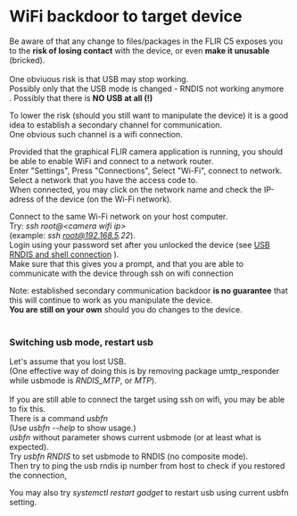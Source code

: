 WiFi backdoor to target device
==============================
Be aware of that any change to files/packages in the FLIR C5 exposes you to the **risk of losing contact** with the device, or even **make it unusable** (bricked).<br>
<br>
One obviuous risk is that USB may stop working.<br>
Possibly only that the USB mode is changed - RNDIS not working anymore<br>.
Possibly that there is **NO USB at all (!)**<br>


To lower the risk (should you still want to manipulate the device) it is a good idea to establish a secondary channel for communication.<br>
One obvious such channel is a wifi connection.<br>

Provided that the graphical FLIR camera application is running, you should be able to enable WiFi and connect to a network router.<br>
Enter "Settings", Press "Connections", Select "Wi-Fi", connect to network.<br>
Select a network that you have the access code to.<br>
When connected, you may click on the network name and check the IP-adress of the device (on the Wi-Fi network).<br>


Connect to the same Wi-Fi network on your host computer.<br>
Try: _ssh root@\<camera wifi ip\>_<br>
(example: _ssh root@192.168.5.22_).<br>
Login using your password set after you unlocked the device
(see [USB RNDIS and shell connection](https://github.com/flir-cx/flir-yocto-documentation/blob/master/rndis.md) ).<br>
Make sure that this gives you a prompt, and that you are able to communicate with the device through ssh on wifi connection<br>


Note: established secondary communication backdoor **is no guarantee** that this will continue to work as you manipulate the device.<br>
**You are still on your own** should you do changes to the device.<br><br>

### Switching usb mode, restart usb
Let's assume that you lost USB.<br>
(One effective way of doing this is by removing package umtp_responder while usbmode is _RNDIS_MTP_, or _MTP_).<br><br>
If you are still able to connect the target using ssh on wifi, you may be able to fix this.<br>
There is a command _usbfn_<br>
(Use _usbfn --help_ to show usage.)<br>
_usbfn_ without parameter shows current usbmode (or at least what is expected).<br>
Try _usbfn RNDIS_ to set usbmode to RNDIS (no composite mode).<br>
Then try to ping the usb rndis ip number from host to check if you restored the connection,<br>

You may also try _systemctl restart gadget_ to restart usb using current usbfn setting.